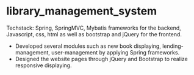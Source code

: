 # library_management_system
Techstack: Spring, SpringMVC, Mybatis frameworks for the backend,  Javascript, css, html as well as bootstrap and jQuery for the frontend.

- Developed several modules such as new book displaying, lending-management, user-management by applying Spring frameworks. 
- Designed the website pages through jQuery and Bootstrap to realize responsive displaying. 

